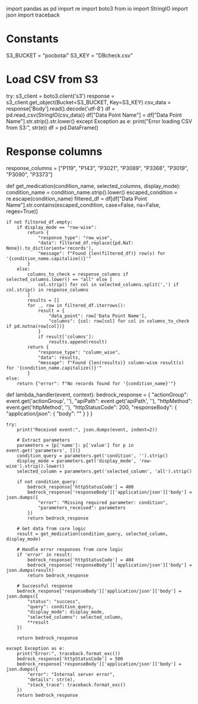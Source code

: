 import pandas as pd
import re
import boto3
from io import StringIO
import json
import traceback

# Constants
S3_BUCKET = "pocbotai"
S3_KEY = "DBcheck.csv"

# Load CSV from S3
try:
    s3_client = boto3.client('s3')
    response = s3_client.get_object(Bucket=S3_BUCKET, Key=S3_KEY)
    csv_data = response['Body'].read().decode('utf-8')
    df = pd.read_csv(StringIO(csv_data))
    df["Data Point Name"] = df["Data Point Name"].str.strip().str.lower()
except Exception as e:
    print("Error loading CSV from S3:", str(e))
    df = pd.DataFrame()

# Response columns
response_columns = ["P119", "P143", "P3021", "P3089", "P3368", "P3019", "P3090", "P3373"]

def get_medication(condition_name, selected_columns, display_mode):
    condition_name = condition_name.strip().lower()
    escaped_condition = re.escape(condition_name)
    filtered_df = df[df["Data Point Name"].str.contains(escaped_condition, case=False, na=False, regex=True)]

    if not filtered_df.empty:
        if display_mode == "row-wise":
            return {
                "response_type": "row_wise",
                "data": filtered_df.replace({pd.NaT: None}).to_dict(orient='records'),
                "message": f"Found {len(filtered_df)} row(s) for '{condition_name.capitalize()}'"
            }
        else:
            columns_to_check = response_columns if selected_columns.lower() == "all" else [
                col.strip() for col in selected_columns.split(',') if col.strip() in response_columns
            ]
            results = []
            for _, row in filtered_df.iterrows():
                result = {
                    "data_point": row['Data Point Name'],
                    "columns": {col: row[col] for col in columns_to_check if pd.notna(row[col])}
                }
                if result['columns']:
                    results.append(result)
            return {
                "response_type": "column_wise",
                "data": results,
                "message": f"Found {len(results)} column-wise result(s) for '{condition_name.capitalize()}'"
            }
    else:
        return {"error": f"No records found for '{condition_name}'"}

def lambda_handler(event, context):
    bedrock_response = {
        "actionGroup": event.get('actionGroup', ''),
        "apiPath": event.get('apiPath', ''),
        "httpMethod": event.get('httpMethod', ''),
        "httpStatusCode": 200,
        "responseBody": {
            "application/json": {
                "body": ""
            }
        }
    }

    try:
        print("Received event:", json.dumps(event, indent=2))

        # Extract parameters
        parameters = {p['name']: p['value'] for p in event.get('parameters', [])}
        condition_query = parameters.get('condition', '').strip()
        display_mode = parameters.get('display_mode', 'row-wise').strip().lower()
        selected_column = parameters.get('selected_column', 'all').strip()

        if not condition_query:
            bedrock_response['httpStatusCode'] = 400
            bedrock_response['responseBody']['application/json']['body'] = json.dumps({
                "error": "Missing required parameter: condition",
                "parameters_received": parameters
            })
            return bedrock_response

        # Get data from core logic
        result = get_medication(condition_query, selected_column, display_mode)
        
        # Handle error responses from core logic
        if 'error' in result:
            bedrock_response['httpStatusCode'] = 404
            bedrock_response['responseBody']['application/json']['body'] = json.dumps(result)
            return bedrock_response

        # Successful response
        bedrock_response['responseBody']['application/json']['body'] = json.dumps({
            "status": "success",
            "query": condition_query,
            "display_mode": display_mode,
            "selected_columns": selected_column,
            **result
        })

        return bedrock_response

    except Exception as e:
        print("Error:", traceback.format_exc())
        bedrock_response['httpStatusCode'] = 500
        bedrock_response['responseBody']['application/json']['body'] = json.dumps({
            "error": "Internal server error",
            "details": str(e),
            "stack_trace": traceback.format_exc()
        })
        return bedrock_response
